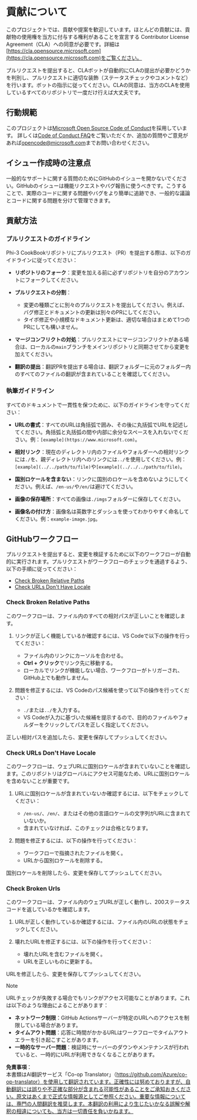<!--
CO_OP_TRANSLATOR_METADATA:
{
  "original_hash": "90d0d072cf26ccc1f271a580d3e45d70",
  "translation_date": "2025-05-27T02:41:39+00:00",
  "source_file": "CONTRIBUTING.md",
  "language_code": "ja"
}
-->
# 貢献について

このプロジェクトでは、貢献や提案を歓迎しています。ほとんどの貢献には、貢献物の使用権を当方に付与する権利があることを宣言する
Contributor License Agreement（CLA）への同意が必要です。詳細は[https://cla.opensource.microsoft.com](https://cla.opensource.microsoft.com)をご覧ください。

プルリクエストを提出すると、CLAボットが自動的にCLAの提出が必要かどうかを判別し、プルリクエストに適切な装飾（ステータスチェックやコメントなど）を行います。ボットの指示に従ってください。CLAの同意は、当方のCLAを使用しているすべてのリポジトリで一度だけ行えば大丈夫です。

## 行動規範

このプロジェクトは[Microsoft Open Source Code of Conduct](https://opensource.microsoft.com/codeofconduct/)を採用しています。
詳しくは[Code of Conduct FAQ](https://opensource.microsoft.com/codeofconduct/faq/)をご覧いただくか、追加の質問やご意見があれば[opencode@microsoft.com](mailto:opencode@microsoft.com)までお問い合わせください。

## イシュー作成時の注意点

一般的なサポートに関する質問のためにGitHubのイシューを開かないでください。GitHubのイシューは機能リクエストやバグ報告に使うべきです。こうすることで、実際のコードに関する問題やバグをより簡単に追跡でき、一般的な議論とコードに関する問題を分けて管理できます。

## 貢献方法

### プルリクエストのガイドライン

Phi-3 CookBookリポジトリにプルリクエスト（PR）を提出する際は、以下のガイドラインに従ってください：

- **リポジトリのフォーク**：変更を加える前に必ずリポジトリを自分のアカウントにフォークしてください。

- **プルリクエストの分割**：
  - 変更の種類ごとに別々のプルリクエストを提出してください。例えば、バグ修正とドキュメントの更新は別々のPRにしてください。
  - タイポ修正や小規模なドキュメント更新は、適切な場合はまとめて1つのPRにしても構いません。

- **マージコンフリクトの対処**：プルリクエストにマージコンフリクトがある場合は、ローカルの`main`ブランチをメインリポジトリと同期させてから変更を加えてください。

- **翻訳の提出**：翻訳PRを提出する場合は、翻訳フォルダーに元のフォルダー内のすべてのファイルの翻訳が含まれていることを確認してください。

### 執筆ガイドライン

すべてのドキュメントで一貫性を保つために、以下のガイドラインを守ってください：

- **URLの書式**：すべてのURLは角括弧で囲み、その後に丸括弧でURLを記述してください。角括弧と丸括弧の間や内部に余分なスペースを入れないでください。例：`[example](https://www.microsoft.com)`。

- **相対リンク**：現在のディレクトリ内のファイルやフォルダーへの相対リンクには`./`を、親ディレクトリ内へのリンクには`../`を使用してください。例：`[example](../../path/to/file)`や`[example](../../../path/to/file)`。

- **国別ロケールを含まない**：リンクに国別のロケールを含めないようにしてください。例えば、`/en-us/`や`/en/`は避けてください。

- **画像の保存場所**：すべての画像は`./imgs`フォルダーに保存してください。

- **画像名の付け方**：画像名は英数字とダッシュを使ってわかりやすく命名してください。例：`example-image.jpg`。

## GitHubワークフロー

プルリクエストを提出すると、変更を検証するために以下のワークフローが自動的に実行されます。プルリクエストがワークフローのチェックを通過するよう、以下の手順に従ってください：

- [Check Broken Relative Paths](../..)
- [Check URLs Don't Have Locale](../..)

### Check Broken Relative Paths

このワークフローは、ファイル内のすべての相対パスが正しいことを確認します。

1. リンクが正しく機能しているか確認するには、VS Codeで以下の操作を行ってください：
    - ファイル内のリンクにカーソルを合わせる。
    - **Ctrl + クリック**でリンク先に移動する。
    - ローカルでリンクが機能しない場合、ワークフローがトリガーされ、GitHub上でも動作しません。

1. 問題を修正するには、VS Codeのパス候補を使って以下の操作を行ってください：
    - `./`または`../`を入力する。
    - VS Codeが入力に基づいた候補を提示するので、目的のファイルやフォルダーをクリックしてパスを正しく指定してください。

正しい相対パスを追加したら、変更を保存してプッシュしてください。

### Check URLs Don't Have Locale

このワークフローは、ウェブURLに国別ロケールが含まれていないことを確認します。このリポジトリはグローバルにアクセス可能なため、URLに国別ロケールを含めないことが重要です。

1. URLに国別ロケールが含まれていないか確認するには、以下をチェックしてください：

    - `/en-us/`、`/en/`、またはその他の言語ロケールの文字列がURLに含まれていないか。
    - 含まれていなければ、このチェックは合格となります。

1. 問題を修正するには、以下の操作を行ってください：
    - ワークフローで指摘されたファイルを開く。
    - URLから国別ロケールを削除する。

国別ロケールを削除したら、変更を保存してプッシュしてください。

### Check Broken Urls

このワークフローは、ファイル内のウェブURLが正しく動作し、200ステータスコードを返しているかを確認します。

1. URLが正しく動作しているか確認するには、ファイル内のURLの状態をチェックしてください。

2. 壊れたURLを修正するには、以下の操作を行ってください：
    - 壊れたURLを含むファイルを開く。
    - URLを正しいものに更新する。

URLを修正したら、変更を保存してプッシュしてください。

> [!NOTE]
>
> URLチェックが失敗する場合でもリンクがアクセス可能なことがあります。これは以下のような理由によることがあります：
>
> - **ネットワーク制限**：GitHub Actionsサーバーが特定のURLへのアクセスを制限している場合があります。
> - **タイムアウト問題**：応答に時間がかかるURLはワークフローでタイムアウトエラーを引き起こすことがあります。
> - **一時的なサーバー問題**：検証時にサーバーのダウンやメンテナンスが行われていると、一時的にURLが利用できなくなることがあります。

**免責事項**：  
本書類はAI翻訳サービス「Co-op Translator」（https://github.com/Azure/co-op-translator）を使用して翻訳されています。正確性には努めておりますが、自動翻訳には誤りや不正確な部分が含まれる可能性があることをご承知おきください。原文はあくまで正式な情報源としてご参照ください。重要な情報については、専門の人間翻訳を推奨します。本翻訳の利用により生じたいかなる誤解や解釈の相違についても、当方は一切責任を負いかねます。